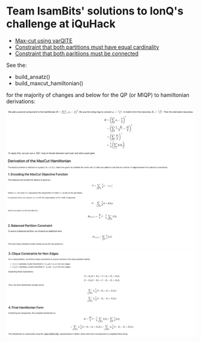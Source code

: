 # Team IsamBits' solutions to IonQ's challenge at iQuHack

- [Max-cut using varQITE](1-IonQuHack2025.ipynb)
- [Constraint that both partitions must have equal cardinality](2-IonQuHack2025.ipynb)
- [Constraint that both paritiions must be connected](3-IonQuHack2025.ipynb)

See the:
- build_ansatz()
- build_maxcut_hamiltonian()

for the majority of changes and below for the QP (or MIQP) to hamiltonian derivations:

![](readme-images/2.png)
![](readme-images/3-1.png)
![](readme-images/3-2.png)
